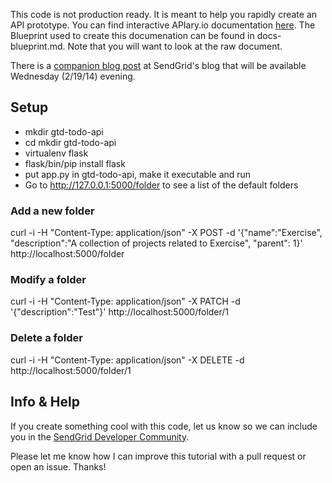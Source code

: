 This code is not production ready. It is meant to help you rapidly create an API prototype. You can find interactive APIary.io documentation [here](http://docs.todo8.apiary.io). The Blueprint used to create this documenation can be found in docs-blueprint.md. Note that you will want to look at the raw document.

There is a [companion blog post](http://sendgrid.com/blog/quickly-prototype-apis-apiary/) at SendGrid's blog that will be available Wednesday (2/19/14) evening.

## Setup

* mkdir gtd-todo-api
* cd mkdir gtd-todo-api
* virtualenv flask
* flask/bin/pip install flask
* put app.py in gtd-todo-api, make it executable and run
* Go to http://127.0.0.1:5000/folder to see a list of the default folders

### Add a new folder

curl -i -H "Content-Type: application/json" -X POST -d '{"name":"Exercise", "description":"A collection of projects related to Exercise", "parent": 1}' http://localhost:5000/folder

### Modify a folder

curl -i -H "Content-Type: application/json" -X PATCH -d '{"description":"Test"}' http://localhost:5000/folder/1

### Delete a folder

curl -i -H "Content-Type: application/json" -X DELETE -d http://localhost:5000/folder/1

## Info & Help

If you create something cool with this code, let us know so we can include you in the [SendGrid Developer Community](http://sendgrid.com/developers/developers).

Please let me know how I can improve this tutorial with a pull request or open an issue. Thanks! 

